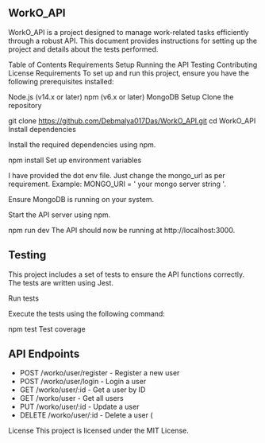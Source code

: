 ## WorkO_API
WorkO_API is a project designed to manage work-related tasks efficiently through a robust API. This document provides instructions for setting up the project and details about the tests performed.

Table of Contents
Requirements
Setup
Running the API
Testing
Contributing
License
Requirements
To set up and run this project, ensure you have the following prerequisites installed:

Node.js (v14.x or later)
npm (v6.x or later)
MongoDB
Setup
Clone the repository


git clone https://github.com/Debmalya017Das/WorkO_API.git
cd WorkO_API
Install dependencies

Install the required dependencies using npm.

npm install
Set up environment variables

I have provided the dot env file. Just change the mongo_url as per requirement. Example:
MONGO_URI = ' your mongo server string '.

Ensure MongoDB is running on your system. 

Start the API server using npm.

npm run dev
The API should now be running at http://localhost:3000.

## Testing
This project includes a set of tests to ensure the API functions correctly. The tests are written using Jest.

 Run tests

Execute the tests using the following command:

npm test
Test coverage

## API Endpoints

- POST /worko/user/register - Register a new user
- POST /worko/user/login - Login a user
- GET /worko/user/:id - Get a user by ID
- GET /worko/user - Get all users
- PUT /worko/user/:id - Update a user
- DELETE /worko/user/:id - Delete a user (

License
This project is licensed under the MIT License.

